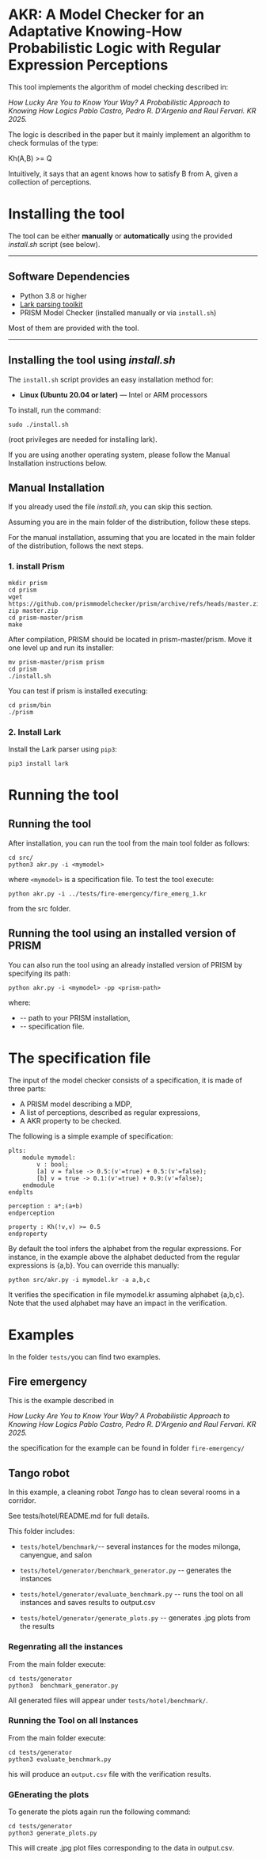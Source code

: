 # AKR: A Model Checker for an Adaptative Knowing-How Probabilistic Logic with Regular Expression Perceptions

This tool implements the algorithm of model checking described in: 

*How Lucky Are You to Know Your Way? A Probabilistic Approach to Knowing How Logics
Pablo Castro, Pedro R. D'Argenio and Raul Fervari. KR 2025.*

The logic is described in the paper but it mainly implement an algorithm to check formulas of the type:  

Kh(A,B) >= Q  

Intuitively, it says that an agent knows how to satisfy B from A, given a collection 
of perceptions.

# Installing the tool

The tool can be either **manually** or **automatically** using the provided *install.sh* script (see below). 

---

## Software Dependencies
- Python 3.8 or higher  
- [Lark parsing toolkit](https://github.com/lark-parser/lark)
- PRISM Model Checker (installed manually or via `install.sh`)

Most of them are provided with the tool.

---

## Installing the tool using *install.sh*

The `install.sh` script provides an easy installation method for:

- **Linux (Ubuntu 20.04 or later)** — Intel or ARM processors

To install, run the command:
```
sudo ./install.sh
```
(root privileges are needed for installing lark). 

If you are using another operating system, please follow the Manual Installation instructions below.

## Manual Installation

If you already used the file *install.sh*, you can skip this section. 

Assuming you are in the main folder of the distribution, follow these steps.

For the manual installation, assuming that you are located in the main folder of the distribution, follows the next steps.

### 1. install Prism

```
mkdir prism
cd prism
wget  https://github.com/prismmodelchecker/prism/archive/refs/heads/master.zip
zip master.zip
cd prism-master/prism
make
```
After compilation, PRISM should be located in prism-master/prism.
Move it one level up and run its installer:
```
mv prism-master/prism prism
cd prism
./install.sh
```
You can test if prism is installed executing: 
```
cd prism/bin
./prism
```

### 2. Install Lark

Install the Lark parser using `pip3`:

```
pip3 install lark
```

# Running the tool

## Running the tool 

After installation, you can run the tool from the main tool folder as follows:

```
cd src/
python3 akr.py -i <mymodel>
``` 

where ```<mymodel>``` is a specification file. To test the tool execute:

```
python akr.py -i ../tests/fire-emergency/fire_emerg_1.kr 
```

from the src folder.


## Running the tool using an installed version of PRISM

You can also run the tool using an already installed version of PRISM by specifying its path:

```
python akr.py -i <mymodel> -pp <prism-path>
```

where:
* <prism-path> -- path to your PRISM installation,
* <mymodel> -- specification file.


# The specification file

The input of the model checker consists of a specification, it is made of three parts:

* A PRISM model describing a MDP,
* A list of perceptions, described as regular expressions,
* A AKR property to be checked.

The following is a simple example of specification:

```
plts: 
    module mymodel:
        v : bool; 
        [a] v = false -> 0.5:(v'=true) + 0.5:(v'=false); 
        [b] v = true -> 0.1:(v'=true) + 0.9:(v'=false); 	
    endmodule
endplts

perception : a*;(a+b)
endperception

property : Kh(!v,v) >= 0.5
endproperty 
```

By default the tool infers the alphabet from the regular expressions. For instance, in the example above the alphabet deducted from the regular expressions is {a,b}. You can override this manually:

```
python src/akr.py -i mymodel.kr -a a,b,c
```

It verifies the specification in file mymodel.kr assuming alphabet {a,b,c}. Note that the used alphabet may have an impact in the verification.

# Examples

In the folder ```tests/```you can find two examples.

##  Fire emergency

This is the example described in 

*How Lucky Are You to Know Your Way? A Probabilistic Approach to Knowing How Logics
Pablo Castro, Pedro R. D'Argenio and Raul Fervari. KR 2025.*

the specification for the example can be found in folder ```fire-emergency/```

## Tango robot

In this example, a cleaning robot *Tango*  has to clean several rooms in a corridor. 

See tests/hotel/README.md for full details.


This folder includes:

* `tests/hotel/benchmark/`-- several instances for the modes milonga, canyengue, and salon

* `tests/hotel/generator/benchmark_generator.py` -- generates the instances

* `tests/hotel/generator/evaluate_benchmark.py` -- runs the tool on all instances and saves results to output.csv

* `tests/hotel/generator/generate_plots.py` -- generates .jpg plots from the results

### Regenrating all the instances

From the main folder execute:

```
cd tests/generator
python3  benchmark_generator.py
```

All generated files will appear under `tests/hotel/benchmark/`.

### Running the Tool on all Instances
From the main folder execute:

```
cd tests/generator
python3 evaluate_benchmark.py
```

his will produce an `output.csv` file with the verification results.

### GEnerating the plots 

To generate the plots again run the following command:
```
cd tests/generator
python3 generate_plots.py
```

This will create .jpg plot files corresponding to the data in output.csv.














 
